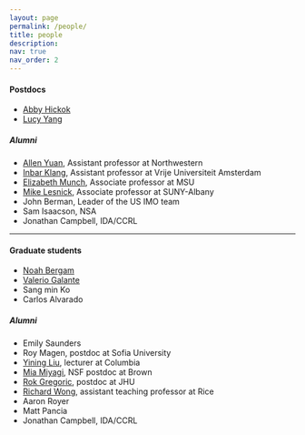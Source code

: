 ```yaml
---
layout: page
permalink: /people/
title: people
description: 
nav: true
nav_order: 2
---
```


<h4> Postdocs </h4>

<ul>

<li> <a href="https://www.math.columbia.edu/~ahickok/">Abby Hickok</a> </li>

<li> <a href="https://lzyang257.github.io/">Lucy Yang</a></li>

</ul>

<h5> Alumni </h5>

<ul>

<li> <a href="https://allenyuan.me/">Allen Yuan</a>, Assistant professor at Northwestern</li>

<li> <a href="https://research.vu.nl/en/persons/inbar-klang">Inbar Klang</a>, Assistant professor at Vrije Universiteit Amsterdam</li>

<li> <a href="https://elizabethmunch.com/">Elizabeth Munch</a>, Associate professor at MSU </li>

<li> <a href="https://www.albany.edu/~ml644186/">Mike Lesnick</a>, Associate professor at SUNY-Albany</li>

<li> John Berman, Leader of the US IMO team </li>

<li> Sam Isaacson, NSA </li>

<li> Jonathan Campbell, IDA/CCRL </li>

</ul>

<hr />

<h4> Graduate students </h4>

<ul>

<li> <a href="https://njbergam.github.io/">Noah Bergam</a> </li>

<li> <a href="">Valerio Galante</a> </li>

<li> Sang min Ko</li>

<li> Carlos Alvarado </li>

</ul>

<h5> Alumni </h5>

<ul>

<li> Emily Saunders </li>

<li> Roy Magen, postdoc at Sofia University</li>

<li> <a href="https://imyiningliu.github.io/">Yining Liu</a>, lecturer at Columbia</li>

<li> <a href="https://miriammiyagi.github.io/">Mia Miyagi</a>, NSF postdoc at Brown</i>

<li> <a href="https://sites.google.com/view/rokgregoric/home">Rok Gregoric</a>, postdoc at JHU </li>

<li> <a href="https://rwongmath.github.io/">Richard Wong</a>, assistant teaching professor at Rice</li>

<li> Aaron Royer </li>

<li> Matt Pancia </li>

<li> Jonathan Campbell, IDA/CCRL </li>

</ul>